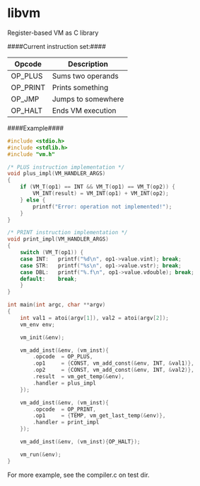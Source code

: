 # libvm
Register-based VM as C library


####Current instruction set:####

| Opcode  | Description |
| ------------- | ------------- |
| OP_PLUS | Sums two operands |
| OP_PRINT | Prints something |
| OP_JMP | Jumps to somewhere |
| OP_HALT | Ends VM execution |

####Example####

```c
#include <stdio.h>
#include <stdlib.h>
#include "vm.h"

/* PLUS instruction implementation */
void plus_impl(VM_HANDLER_ARGS)
{
	if (VM_T(op1) == INT && VM_T(op1) == VM_T(op2)) {
		VM_INT(result) = VM_INT(op1) + VM_INT(op2);
	} else {
		printf("Error: operation not implemented!");
	}
}

/* PRINT instruction implementation */
void print_impl(VM_HANDLER_ARGS)
{
	switch (VM_T(op1)) {
	case INT:	printf("%d\n", op1->value.vint); break;
	case STR: 	printf("%s\n", op1->value.vstr); break;
	case DBL:	printf("%.f\n", op1->value.vdouble); break;
	default:	break;
	}
}

int main(int argc, char **argv)
{
	int val1 = atoi(argv[1]), val2 = atoi(argv[2]);
	vm_env env;

	vm_init(&env);

	vm_add_inst(&env, (vm_inst){
		.opcode  = OP_PLUS,
		.op1 	 = {CONST, vm_add_const(&env, INT, &val1)},
		.op2 	 = {CONST, vm_add_const(&env, INT, &val2)},
		.result  = vm_get_temp(&env),
		.handler = plus_impl
	});

	vm_add_inst(&env, (vm_inst){
		.opcode  = OP_PRINT,
		.op1 	 = {TEMP, vm_get_last_temp(&env)},
		.handler = print_impl
	});

	vm_add_inst(&env, (vm_inst){OP_HALT});

	vm_run(&env);
}
```

For more example, see the compiler.c on test dir.
